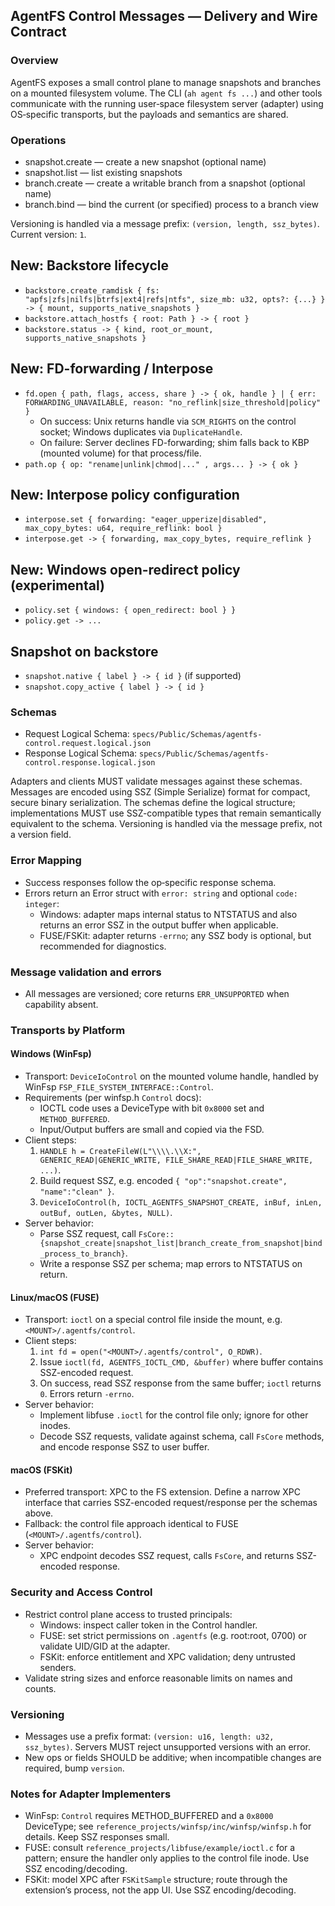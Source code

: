 ## AgentFS Control Messages — Delivery and Wire Contract

### Overview

AgentFS exposes a small control plane to manage snapshots and branches on a mounted filesystem volume. The CLI (`ah agent fs ...`) and other tools communicate with the running user‑space filesystem server (adapter) using OS‑specific transports, but the payloads and semantics are shared.

### Operations

- snapshot.create — create a new snapshot (optional name)
- snapshot.list — list existing snapshots
- branch.create — create a writable branch from a snapshot (optional name)
- branch.bind — bind the current (or specified) process to a branch view

Versioning is handled via a message prefix: `(version, length, ssz_bytes)`. Current version: `1`.

## New: Backstore lifecycle

- `backstore.create_ramdisk { fs: "apfs|zfs|nilfs|btrfs|ext4|refs|ntfs", size_mb: u32, opts?: {...} } -> { mount, supports_native_snapshots }`
- `backstore.attach_hostfs { root: Path } -> { root }`
- `backstore.status -> { kind, root_or_mount, supports_native_snapshots }`

## New: FD-forwarding / Interpose

- `fd.open { path, flags, access, share } -> { ok, handle } | { err: FORWARDING_UNAVAILABLE, reason: "no_reflink|size_threshold|policy" }`
  - On success: Unix returns handle via `SCM_RIGHTS` on the control socket; Windows duplicates via `DuplicateHandle`.
  - On failure: Server declines FD-forwarding; shim falls back to KBP (mounted volume) for that process/file.
- `path.op { op: "rename|unlink|chmod|..." , args... } -> { ok }`

## New: Interpose policy configuration

- `interpose.set { forwarding: "eager_upperize|disabled", max_copy_bytes: u64, require_reflink: bool }`
- `interpose.get -> { forwarding, max_copy_bytes, require_reflink }`

## New: Windows open-redirect policy (experimental)

- `policy.set { windows: { open_redirect: bool } }`
- `policy.get -> ...`

## Snapshot on backstore

- `snapshot.native { label } -> { id }` (if supported)
- `snapshot.copy_active { label } -> { id }`

### Schemas

- Request Logical Schema: `specs/Public/Schemas/agentfs-control.request.logical.json`
- Response Logical Schema: `specs/Public/Schemas/agentfs-control.response.logical.json`

Adapters and clients MUST validate messages against these schemas. Messages are encoded using SSZ (Simple Serialize) format for compact, secure binary serialization. The schemas define the logical structure; implementations MUST use SSZ-compatible types that remain semantically equivalent to the schema. Versioning is handled via the message prefix, not a version field.

### Error Mapping

- Success responses follow the op‑specific response schema.
- Errors return an Error struct with `error: string` and optional `code: integer`:
  - Windows: adapter maps internal status to NTSTATUS and also returns an error SSZ in the output buffer when applicable.
  - FUSE/FSKit: adapter returns `-errno`; any SSZ body is optional, but recommended for diagnostics.

### Message validation and errors

- All messages are versioned; core returns `ERR_UNSUPPORTED` when capability absent.

### Transports by Platform

#### Windows (WinFsp)

- Transport: `DeviceIoControl` on the mounted volume handle, handled by WinFsp `FSP_FILE_SYSTEM_INTERFACE::Control`.
- Requirements (per winfsp.h `Control` docs):
  - IOCTL code uses a DeviceType with bit `0x8000` set and `METHOD_BUFFERED`.
  - Input/Output buffers are small and copied via the FSD.
- Client steps:
  1. `HANDLE h = CreateFileW(L"\\\\.\\X:", GENERIC_READ|GENERIC_WRITE, FILE_SHARE_READ|FILE_SHARE_WRITE, ...)`.
  2. Build request SSZ, e.g. encoded `{ "op":"snapshot.create", "name":"clean" }`.
  3. `DeviceIoControl(h, IOCTL_AGENTFS_SNAPSHOT_CREATE, inBuf, inLen, outBuf, outLen, &bytes, NULL)`.
- Server behavior:
  - Parse SSZ request, call `FsCore::{snapshot_create|snapshot_list|branch_create_from_snapshot|bind_process_to_branch}`.
  - Write a response SSZ per schema; map errors to NTSTATUS on return.

#### Linux/macOS (FUSE)

- Transport: `ioctl` on a special control file inside the mount, e.g. `<MOUNT>/.agentfs/control`.
- Client steps:
  1. `int fd = open("<MOUNT>/.agentfs/control", O_RDWR)`.
  2. Issue `ioctl(fd, AGENTFS_IOCTL_CMD, &buffer)` where buffer contains SSZ-encoded request.
  3. On success, read SSZ response from the same buffer; `ioctl` returns `0`. Errors return `-errno`.
- Server behavior:
  - Implement libfuse `.ioctl` for the control file only; ignore for other inodes.
  - Decode SSZ requests, validate against schema, call `FsCore` methods, and encode response SSZ to user buffer.

#### macOS (FSKit)

- Preferred transport: XPC to the FS extension. Define a narrow XPC interface that carries SSZ-encoded request/response per the schemas above.
- Fallback: the control file approach identical to FUSE (`<MOUNT>/.agentfs/control`).
- Server behavior:
  - XPC endpoint decodes SSZ request, calls `FsCore`, and returns SSZ-encoded response.

### Security and Access Control

- Restrict control plane access to trusted principals:
  - Windows: inspect caller token in the Control handler.
  - FUSE: set strict permissions on `.agentfs` (e.g. root:root, 0700) or validate UID/GID at the adapter.
  - FSKit: enforce entitlement and XPC validation; deny untrusted senders.
- Validate string sizes and enforce reasonable limits on names and counts.

### Versioning

- Messages use a prefix format: `(version: u16, length: u32, ssz_bytes)`. Servers MUST reject unsupported versions with an error.
- New ops or fields SHOULD be additive; when incompatible changes are required, bump `version`.

### Notes for Adapter Implementers

- WinFsp: `Control` requires METHOD_BUFFERED and a `0x8000` DeviceType; see `reference_projects/winfsp/inc/winfsp/winfsp.h` for details. Keep SSZ responses small.
- FUSE: consult `reference_projects/libfuse/example/ioctl.c` for a pattern; ensure the handler only applies to the control file inode. Use SSZ encoding/decoding.
- FSKit: model XPC after `FSKitSample` structure; route through the extension’s process, not the app UI. Use SSZ encoding/decoding.
